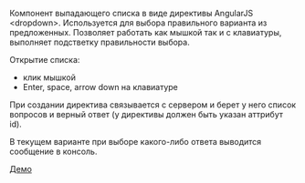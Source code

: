 Компонент выпадающего списка в виде директивы AngularJS &lt;dropdown&gt;. Используется для выбора правильного варианта из предложенных. Позволяет работать как мышкой так и с клавиатуры, выполняет подстветку правильности выбора.

Открытие списка:
- клик мышкой
- Enter, space, arrow down на клавиатуре

При создании директива связывается с сервером и берет у него список вопросов и верный ответ (у директивы должен быть указан аттрибут id).

В текущем варианте при выборе какого-либо ответа выводится сообщение в консоль.


<a href="http://23.252.107.189/share/skyeng/">Демо</a>
